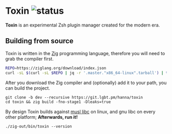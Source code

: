 # Toxin ![status](https://ci.codeberg.org/api/badges/hanna/toxin/status.svg?branch=dev)

**Toxin** is an experimental Zsh plugin manager created for the modern era.

## Building from source

Toxin is written in the [Zig](https://ziglang.org) programming language, therefore you will need to
grab the compiler first.

```sh
REPO=https://ziglang.org/download/index.json
curl -sL $(curl -sL $REPO | jq -r '.master."x86_64-linux".tarball') | tar xJ
```

After you download the Zig compiler and (optionally) add it to your path, you can build the project.

```txt
git clone -b dev --recursive https://git.lgbt.pm/hanna/toxin
cd toxin && zig build -fno-stage1 -Dleaks=true
```

By design Toxin builds against [musl libc](https://musl.libc.org/) on linux, and gnu libc on every
other platform; **Afterwards, run it!**

```txt
./zig-out/bin/toxin --version
```
